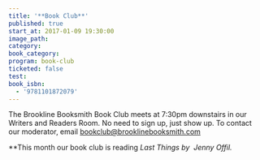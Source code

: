 ```yaml
---
title: '**Book Club**'
published: true
start_at: 2017-01-09 19:30:00
image_path:
category:
book_category:
program: book-club
ticketed: false
test:
book_isbn:
  - '9781101872079'
---
```



The Brookline Booksmith Book Club meets at 7:30pm downstairs in our Writers and Readers Room. No need to sign up, just show up. To contact our moderator, email bookclub@brooklinebooksmith.com

**This month our book club is reading&nbsp;*Last Things&nbsp;*by &nbsp;Jenny Offil.**